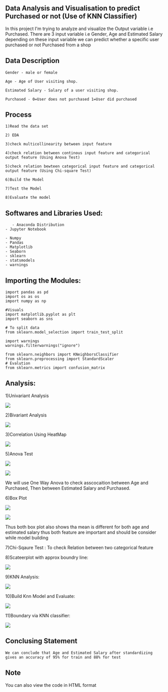 ## Data Analysis and Visualisation to predict Purchased or not (Use of KNN Classifier)

In this project I'm trying to analyze and visualize the Output variable i.e Purchased. There are 3 input variable i.e Gender, Age and Estimated Salary depending on these input variable we can predict whether a specific user purchased or not Purchased from a shop 

## Data Description

    Gender - male or female
    
    Age - Age of User visiting shop.
    
    Estimated Salary - Salary of a user visiting shop.
    
    Purchased - 0=User does not purchased 1=User did purchased
   
## Process

    1)Read the data set
    
    2) EDA
    
    3)check multicollinearity between input feature
    
    4)check relation between continous input feature and categorical output feature (Using Anova Test)
    
    5)check relation bewteen categorical input feature and categorical output feature (Using Chi-square Test)
    
    6)Build the Model
    
    7)Test the Model
    
    8)Evaluate the model
    
## Softwares and Libraries Used:

       - Anaconda Distribution
	- Jupyter Notebook
	
	- Numpy
	- Pandas
	- Matplotlib
	- Seaborn
    - sklearn 
    - statsmodels
    - warnings

## Importing the Modules:

    import pandas as pd 
    import os as os
    import numpy as np

    #Visuals
    import matplotlib.pyplot as plt
    import seaborn as sns
  
    # To split data
    from sklearn.model_selection import train_test_split

    import warnings
    warnings.filterwarnings("ignore")

    from sklearn.neighbors import KNeighborsClassifier
    from sklearn.preprocessing import StandardScaler
    # Evalution 
    from sklearn.metrics import confusion_matrix
    
## Analysis:

1)Univariant Analysis

![](Figures/histbox.png)

2)Bivariant Analysis

![](Figures/scatter.png)

3)Correlation Using HeatMap

![](Figures/heatmap.png)

5)Anova Test

![](Figures/anova_2.png)

![](Figures/anova_1.png)

  We will use One Way Anova to check asscocaition between Age and Purchased, Then between Estimated Salary and Purchased.

6)Box Plot

![](Figures/boxplot.png)

![](Figures/boxplot_1.png)

  Thus both box plot also shows tha mean is different for both age and estimated salary thus both feature are important and should be consider while model building
  
7)Chi-Sqaure Test : 
  To check Relation between two categorical feature
  
8)Scateerplot with approx boundry line:  

![](Figures/scatterwithboundary_1.png)

9)KNN Analysis:

![](Figures/KNN.png)

10)Build Knn Model and Evaluate:

![](Figures/confusion_knn.png)

11)Boundary via KNN classifier:

![](Figures/knnfigure.png)

## Conclusing Statement

    We can conclude that Age and Estimated Salary after standardizing gives an accuracy of 95% for train and 88% for test

## Note

  You can also view the code in HTML format
